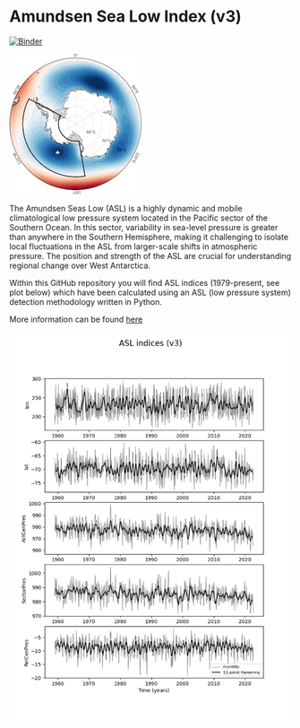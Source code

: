 # Amundsen Sea Low Index (v3)

[![Binder](https://mybinder.org/badge_logo.svg)](https://mybinder.org/v2/gh/scotthosking/amundsen-sea-low-index/master?filepath=Amundsen_Sea_Low_Index_v3.ipynb)

![ASL image](asl.jpg) 

The Amundsen Seas Low (ASL) is a highly dynamic and mobile climatological low pressure system located in the Pacific sector of the Southern Ocean. In this sector, variability in sea-level pressure is greater than anywhere in the Southern Hemisphere, making it challenging to isolate local fluctuations in the ASL from larger-scale shifts in atmospheric pressure. The position and strength of the ASL are crucial for understanding regional change over West Antarctica. 

Within this GitHub repository you will find ASL indices (1979-present, see plot below) which have been calculated using an ASL (low pressure system) detection methodology written in Python.

More information can be found [here](https://scotthosking.com/asl_index)

![ASL image](asli_era5_v3_monthly_timeseries.png) 
